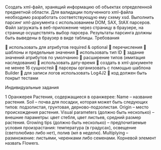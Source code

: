 

Cоздать xml-файл, хранящий информацию об объектах определенной предметной области. Для валидации полученного xml-файла необходимо разработать соответствующую ему схему xsd. Выполнить парсинг xml-документа с использованием DOM, SAX, StAX парсеров. 
Файл загружать в веб-приложение через страницу в браузере, на странице осуществлять выбор парсера. Результаты парсинга должны быть выведены в браузер в виде таблицы.
Требования

	использовать для атрибутов required & optional
	перечисления
	шаблоны и предельные значения
	использовать тип ID
	задание значений атрибутов по умолчанию
	расширение типов (имитация наследования)
	использовать дату-время
	создать в xml-документе не менее 16 сущностей
	парсеры организовать с помощью шаблона Builder
	для записи логов использовать Log4J2
	код должен быть покрыт тестами

Индивидуальные задания

1	Оранжерея
Растения, содержащиеся в оранжерее:
Name – название растения.
Soil – почва для посадки, которая может быть следующих типов: подзолистая, грунтовая, дерново-подзолистая.
Origin – место происхождения растения.
Visual рarameters (должно быть несколько) – внешние параметры: цвет стебля, цвет листьев, средний размер растения.
Growing tips (должно быть несколько) – предпочитаемые условия произрастания: температура (в градусах), освещение (светолюбиво либо нет), полив (мл в неделю).
Multiplying – размножение: листьями, черенками либо семенами.
Корневой элемент назвать Flowers.
